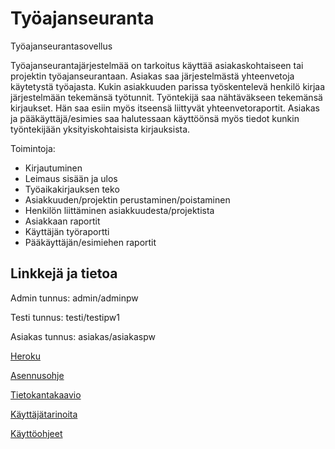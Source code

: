 # Työajanseuranta
Työajanseurantasovellus

Työajanseurantajärjestelmää on tarkoitus käyttää asiakaskohtaiseen tai projektin työajanseurantaan. Asiakas saa järjestelmästä yhteenvetoja käytetystä työajasta. Kukin asiakkuuden parissa työskentelevä henkilö kirjaa järjestelmään tekemänsä työtunnit. Työntekijä saa nähtäväkseen tekemänsä kirjaukset. Hän saa esiin myös itseensä liittyvät yhteenvetoraportit. Asiakas ja pääkäyttäjä/esimies saa halutessaan käyttöönsä 
myös tiedot kunkin työntekijään yksityiskohtaisista kirjauksista.

Toimintoja:
* Kirjautuminen
* Leimaus sisään ja ulos
* Työaikakirjauksen teko
* Asiakkuuden/projektin perustaminen/poistaminen
* Henkilön liittäminen asiakkuudesta/projektista
* Asiakkaan raportit
* Käyttäjän työraportti
* Pääkäyttäjän/esimiehen raportit 

## Linkkejä ja tietoa

Admin tunnus: admin/adminpw

Testi tunnus: testi/testipw1

Asiakas tunnus: asiakas/asiakaspw

[Heroku](https://tsoha-tyoajanseuranta.herokuapp.com/)

[Asennusohje](https://github.com/sebazai/tsoha-tyoajanseuranta/blob/master/documentation/asennusohje.md)

[Tietokantakaavio](https://github.com/sebazai/tsoha-tyoajanseuranta/blob/master/documentation/databasediagram.md)

[Käyttäjätarinoita](https://github.com/sebazai/tsoha-tyoajanseuranta/blob/master/documentation/userstories.md)

[Käyttöohjeet](https://github.com/sebazai/tsoha-tyoajanseuranta/blob/master/documentation/kayttoohje.md)
